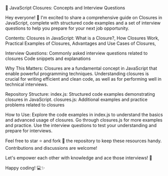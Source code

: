 🚀 JavaScript Closures: Concepts and Interview Questions

Hey everyone! 👋 I'm excited to share a comprehensive guide on Closures in JavaScript, complete with structured code examples and a set of interview questions to help you prepare for your next job opportunity.

Contents:
Closures in JavaScript:
What is a Closure?,
How Closures Work,
Practical Examples of Closures,
Advantages and Use Cases of Closures, 

Interview Questions:
Commonly asked interview questions related to closures
Code snippets and explanations

Why This Matters:
Closures are a fundamental concept in JavaScript that enable powerful programming techniques. Understanding closures is crucial for writing efficient and clean code, as well as for performing well in technical interviews.

Repository Structure:
index.js: Structured code examples demonstrating closures in JavaScript.
closures.js: Additional examples and practice problems related to closures 

How to Use:
Explore the code examples in index.js to understand the basics and advanced usage of closures.
Go through closures.js for more examples and practice.
Use the interview questions to test your understanding and prepare for interviews.


Feel free to star ⭐️ and fork 🍴 the repository to keep these resources handy. Contributions and discussions are welcome!

Let's empower each other with knowledge and ace those interviews! 💪

Happy coding! 💻✨
